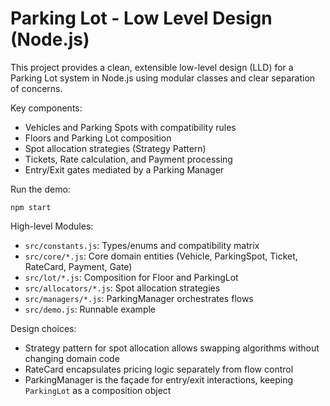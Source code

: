# Parking Lot - Low Level Design (Node.js)

This project provides a clean, extensible low-level design (LLD) for a Parking Lot system in Node.js using modular classes and clear separation of concerns.

Key components:

- Vehicles and Parking Spots with compatibility rules
- Floors and Parking Lot composition
- Spot allocation strategies (Strategy Pattern)
- Tickets, Rate calculation, and Payment processing
- Entry/Exit gates mediated by a Parking Manager

Run the demo:

```
npm start
```

High-level Modules:

- `src/constants.js`: Types/enums and compatibility matrix
- `src/core/*.js`: Core domain entities (Vehicle, ParkingSpot, Ticket, RateCard, Payment, Gate)
- `src/lot/*.js`: Composition for Floor and ParkingLot
- `src/allocators/*.js`: Spot allocation strategies
- `src/managers/*.js`: ParkingManager orchestrates flows
- `src/demo.js`: Runnable example

Design choices:

- Strategy pattern for spot allocation allows swapping algorithms without changing domain code
- RateCard encapsulates pricing logic separately from flow control
- ParkingManager is the façade for entry/exit interactions, keeping `ParkingLot` as a composition object